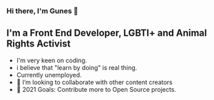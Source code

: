 ### Hi there, I'm Gunes 👋

## I'm a Front End Developer, LGBTI+ and Animal Rights Activist

- I'm very keen on coding.
- i believe that "learn by doing" is real thing.
- Currently unemployed.
- 👯 I’m looking to collaborate with other content creators
- 🥅 2021 Goals: Contribute more to Open Source projects.

